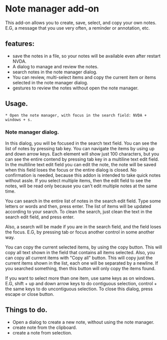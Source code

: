 # Note manager add-on

This add-on allows you to create, save, select, and copy your own notes. E.G, a message that you use very often, a reminder or annotation, etc.
## features:

* save the notes in a file, so your notes will be available even after restart NVDA.
* A dialog to manage and review the notes.
* search notes in the note manager dialog.
* You can review, multi-select items and copy the current item or items selected in the note manager dialog.
* gestures to review the notes without open the note manager.

## Usage.
	
	* Open the note manager, with focus in the search field: NVDA + windows + s.



### Note manager dialog.

In this dialog, you will be focused in the search text field. You can see the list of notes by pressing tab key. You can navigate the items by using up and down arrow keys. Each element will show just 100 characters, but you can see the entire contend by pressing tab key in a multiline text edit field.
In the multiline text edit field you can edit the note, the note will be saved when this field loses the focus or the entire dialog is closed. No confirmation is needed, because this addon is intended to take quick notes without assle. If you select multiple items, then the edit field to see the notes, will be read only because you can't edit multiple notes at the same time.

You can search in the entire list of notes in the search edit field. Type some letters or words and then, press enter. The list of items will be updated according to your search. To clean the search, just clean the text in the search edit field, and press enter.

Also, a search will be made if you are in the search field, and the field loses the focus. E.G, by pressing tab or focus another control in some another way.

You can copy the current selected items, by using the copy button. This will copy all text shown in the field that contains all items selected.
Also, you can copy all current items with "Copy all" button. This will copy just the current items shown in the list, each one will be separated by a newline. If you searched something, then this button will only copy the items found.

If you want to select more than one item, use same keys as on windows. E.G, shift + up and down arrow keys to do contiguous selection, control + the same keys to do uncontiguous selection.
To close this dialog, press escape or close button.

## Things to do.

* Open a dialog to create a new note, without using the note manager.
* create note from the clipboard.
* create a note from selection.
